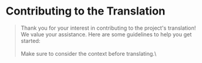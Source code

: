 # Contributing to the Translation

> Thank you for your interest in contributing to the project's translation!\
> We value your assistance. Here are some guidelines to help you get started:\
>\
> Make sure to consider the context before translating.\
